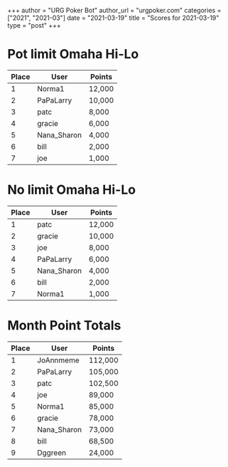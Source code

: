 +++
author = "URG Poker Bot"
author_url = "urgpoker.com"
categories = ["2021", "2021-03"]
date = "2021-03-19"
title = "Scores for 2021-03-19"
type = "post"
+++
# Pot limit Omaha Hi-Lo

| Place | User | Points |
|-------|------|--------|
| 1 | Norma1 | 12,000 |
| 2 | PaPaLarry | 10,000 |
| 3 | patc | 8,000 |
| 4 | gracie | 6,000 |
| 5 | Nana_Sharon | 4,000 |
| 6 | bill | 2,000 |
| 7 | joe | 1,000 |

# No limit Omaha Hi-Lo

| Place | User | Points |
|-------|------|--------|
| 1 | patc | 12,000 |
| 2 | gracie | 10,000 |
| 3 | joe | 8,000 |
| 4 | PaPaLarry | 6,000 |
| 5 | Nana_Sharon | 4,000 |
| 6 | bill | 2,000 |
| 7 | Norma1 | 1,000 |

# Month Point Totals

| Place | User | Points |
|-------|------|--------|
| 1 | JoAnnmeme | 112,000 |
| 2 | PaPaLarry | 105,000 |
| 3 | patc | 102,500 |
| 4 | joe | 89,000 |
| 5 | Norma1 | 85,000 |
| 6 | gracie | 78,000 |
| 7 | Nana_Sharon | 73,000 |
| 8 | bill | 68,500 |
| 9 | Dggreen | 24,000 |
